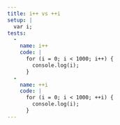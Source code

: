 ```yaml
---
title: i++ vs ++i
setup: |
  var i;
tests:
  -
    name: i++
    code: |
      for (i = 0; i < 1000; i++) {
        console.log(i);
      }
  -
    name: ++i
    code: |
      for (i = 0; i < 1000; ++i) {
        console.log(i);
      }
---
```


